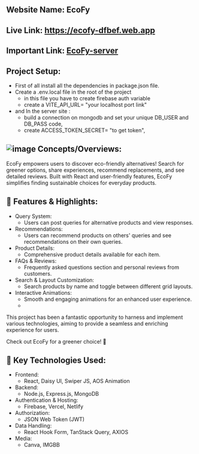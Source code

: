 ## Website Name: EcoFy

## Live Link: https://ecofy-dfbef.web.app

## Important Link: [EcoFy-server](https://github.com/Zakaria-24/EcoFy-server)

## Project Setup:
   - First of all install all the dependencies in package.json file.
   - Create a .env.local file in the root of the project
     * in this file you have to create firebase auth variable
     * create a VITE_API_URL= "your localhost port link"
   - and In the server site :
      * build a connection on mongodb and set your unique DB_USER and DB_PASS code,
      * create  ACCESS_TOKEN_SECRET= "to get token",

## ![image](https://github.com/Zakaria-24/EcoFy-main-Client-Server/assets/155288423/f0e74afb-1479-46bb-8db7-48386e90919b) Concepts/Overviews: 
EcoFy empowers users to discover eco-friendly alternatives! Search for greener options, share experiences, recommend replacements, and see detailed reviews. Built with React and user-friendly features, EcoFy simplifies finding sustainable choices for everyday products.

## 🌟 Features & Highlights:
- Query System:
   * Users can post queries for alternative products and view responses.
- Recommendations:
  * Users can recommend products on others' queries and see recommendations on their own queries.
- Product Details:
  * Comprehensive product details available for each item.
- FAQs & Reviews:
  * Frequently asked questions section and personal reviews from customers.
- Search & Layout Customization:
  * Search products by name and toggle between different grid layouts.
- Interactive Animations:
  * Smooth and engaging animations for an enhanced user experience.
  * 
This project has been a fantastic opportunity to harness and implement various technologies, aiming to provide a seamless and enriching experience for users.

Check out EcoFy for a greener choice! 🌱

## 🔧 Key Technologies Used:
- Frontend:
     * React, Daisy UI, Swiper JS, AOS Animation
- Backend:
     * Node.js, Express.js, MongoDB
- Authentication & Hosting:
     * Firebase, Vercel, Netlify
-  Authorization:
     * JSON Web Token (JWT)
- Data Handling:
     * React Hook Form, TanStack Query, AXIOS
- Media:
     * Canva, IMGBB

